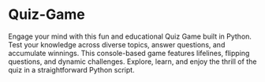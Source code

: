# Quiz-Game
Engage your mind with this fun and educational Quiz Game built in Python. Test your knowledge across diverse topics, answer questions, and accumulate winnings. This console-based game features lifelines, flipping questions, and dynamic challenges. Explore, learn, and enjoy the thrill of the quiz in a straightforward Python script. 
